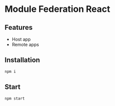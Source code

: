 # Module Federation React

## Features

- Host app
- Remote apps

## Installation

```bash
npm i
```

## Start

```bash
npm start
```
